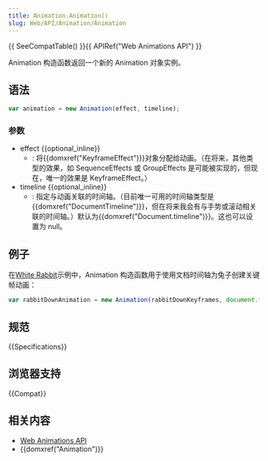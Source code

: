 ```yaml
---
title: Animation.Animation()
slug: Web/API/Animation/Animation
---
```


{{ SeeCompatTable() }}{{ APIRef("Web Animations API") }}

Animation 构造函数返回一个新的 Animation 对象实例。

## 语法

```js
var animation = new Animation(effect, timeline);
```

### 参数

- effect {{optional_inline}}
  - : 将{{domxref("KeyframeEffect")}}对象分配给动画。（在将来，其他类型的效果，如 SequenceEffects 或 GroupEffects 是可能被实现的，但现在，唯一的效果是 KeyframeEffect。）
- timeline {{optional_inline}}
  - : 指定与动画关联的时间轴。（目前唯一可用的时间轴类型是{{domxref("DocumentTimeline")}}，但在将来我会有与手势或滚动相关联的时间轴。）默认为{{domxref("Document.timeline")}}。这也可以设置为 null。

## 例子

在[White Rabbit](http://codepen.io/rachelnabors/pen/eJyWzm/?editors=0010)示例中，Animation 构造函数用于使用文档时间轴为兔子创建关键帧动画：

```js
var rabbitDownAnimation = new Animation(rabbitDownKeyframes, document.timeline);
```

## 规范

{{Specifications}}

## 浏览器支持

{{Compat}}

## 相关内容

- [Web Animations API](/zh-CN/docs/Web/API/Web_Animations_API)
- {{domxref("Animation")}}
